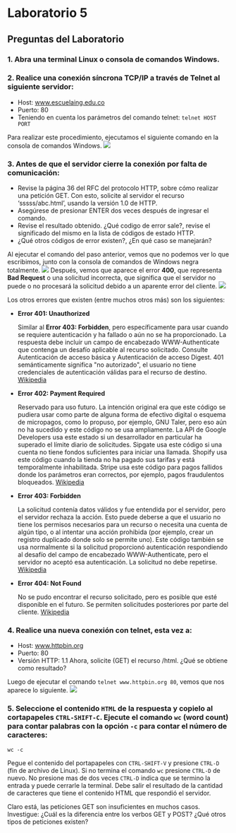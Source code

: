 # Laboratorio 5
## Preguntas del Laboratorio
### 1. Abra una terminal Linux o consola de comandos Windows.
### 2. Realice una conexión síncrona TCP/IP a través de Telnet al siguiente servidor:
* Host: www.escuelaing.edu.co
* Puerto: 80
* Teniendo en cuenta los parámetros del comando telnet: ```telnet HOST PORT```

Para realizar este procedimiento, ejecutamos el siguiente comando en la consola de comandos Windows.
<img  src="https://github.com/JuanMunozD/CVDS5/blob/master/Im%C3%A1genes/TelnetHostYPuerto.PNG">

### 3. Antes de que el servidor cierre la conexión por falta de comunicación:
* Revise la página 36 del RFC del protocolo HTTP, sobre cómo realizar una petición GET. Con esto, solicite al servidor el recurso ‘sssss/abc.html’, usando la versión 1.0 de HTTP.
* Asegúrese de presionar ENTER dos veces después de ingresar el comando.
* Revise el resultado obtenido. ¿Qué codigo de error sale?, revise el significado del mismo en la lista de códigos de estado HTTP.
* ¿Qué otros códigos de error existen?, ¿En qué caso se manejarán?

Al ejecutar el comando del paso anterior, vemos que no podemos ver lo que escribimos, junto con la consola de comandos de Windows negra totalmente.
<img  src="https://github.com/JuanMunozD/CVDS5/blob/master/Im%C3%A1genes/TelnetConectado.PNG">
Después, vemos que aparece el error **400**, que representa **Bad Request** o una solicitud incorrecta, que significa que el servidor no puede o no procesará la solicitud debido a un aparente error del cliente.
<img  src="https://github.com/JuanMunozD/CVDS5/blob/master/Im%C3%A1genes/TelnetError.PNG">

Los otros errores que existen (entre muchos otros más) son los siguientes:
* **Error 401: Unauthorized**
  
  Similar al **Error 403: Forbidden**, pero específicamente para usar cuando se requiere autenticación y ha fallado o aún no se ha proporcionado. La respuesta debe incluir un campo de encabezado WWW-Authenticate que contenga un desafío aplicable al recurso solicitado. Consulte Autenticación de acceso básica y Autenticación de acceso Digest. 401 semánticamente significa "no autorizado", el usuario no tiene credenciales de autenticación válidas para el recurso de destino. [Wikipedia](https://en.wikipedia.org/wiki/List_of_HTTP_status_codes)
* **Error 402: Payment Required**

  Reservado para uso futuro. La intención original era que este código se pudiera usar como parte de alguna forma de efectivo digital o esquema de micropagos, como lo propuso, por ejemplo, GNU Taler, pero eso aún no ha sucedido y este código no se usa ampliamente. La API de Google Developers usa este estado si un desarrollador en particular ha superado el límite diario de solicitudes. Sipgate usa este código si una cuenta no tiene fondos suficientes para iniciar una llamada. Shopify usa este código cuando la tienda no ha pagado sus tarifas y está temporalmente inhabilitada. Stripe usa este código para pagos fallidos donde los parámetros eran correctos, por ejemplo, pagos fraudulentos bloqueados. [Wikipedia](https://en.wikipedia.org/wiki/List_of_HTTP_status_codes)
* **Error 403: Forbidden**

  La solicitud contenía datos válidos y fue entendida por el servidor, pero el servidor rechaza la acción. Esto puede deberse a que el usuario no tiene los permisos necesarios para un recurso o necesita una cuenta de algún tipo, o al intentar una acción prohibida (por ejemplo, crear un registro duplicado donde solo se permite uno). Este código también se usa normalmente si la solicitud proporcionó autenticación respondiendo al desafío del campo de encabezado WWW-Authenticate, pero el servidor no aceptó esa autenticación. La solicitud no debe repetirse. [Wikipedia](https://en.wikipedia.org/wiki/List_of_HTTP_status_codes)
* **Error 404: Not Found**

  No se pudo encontrar el recurso solicitado, pero es posible que esté disponible en el futuro. Se permiten solicitudes posteriores por parte del cliente. [Wikipedia](https://en.wikipedia.org/wiki/List_of_HTTP_status_codes)

### 4. Realice una nueva conexión con telnet, esta vez a:
* Host: www.httpbin.org
* Puerto: 80
* Versión HTTP: 1.1
Ahora, solicite (GET) el recurso /html. ¿Qué se obtiene como resultado?

Luego de ejecutar el comando ```telnet www.httpbin.org 80```, vemos que nos aparece lo siguiente.
<img  src="https://github.com/JuanMunozD/CVDS5/blob/master/Im%C3%A1genes/HTTPbin%20correcto.PNG">

### 5. Seleccione el contenido ```HTML``` de la respuesta y copielo al cortapapeles ```CTRL-SHIFT-C```. Ejecute el comando ```wc``` (word count) para contar palabras con la opción ```-c``` para contar el número de caracteres:

```wc -c```

Pegue el contenido del portapapeles con ```CTRL-SHIFT-V``` y presione ```CTRL-D``` (fin de archivo de Linux). Si no termina el comando ```wc``` presione ```CTRL-D``` de nuevo. No presione mas de dos veces ```CTRL-D``` indica que se termino la entrada y puede cerrarle la terminal. Debe salir el resultado de la cantidad de caracteres que tiene el contenido HTML que respondió el servidor.

Claro está, las peticiones GET son insuficientes en muchos casos. Investigue: ¿Cuál es la diferencia entre los verbos GET y POST? ¿Qué otros tipos de peticiones existen?
